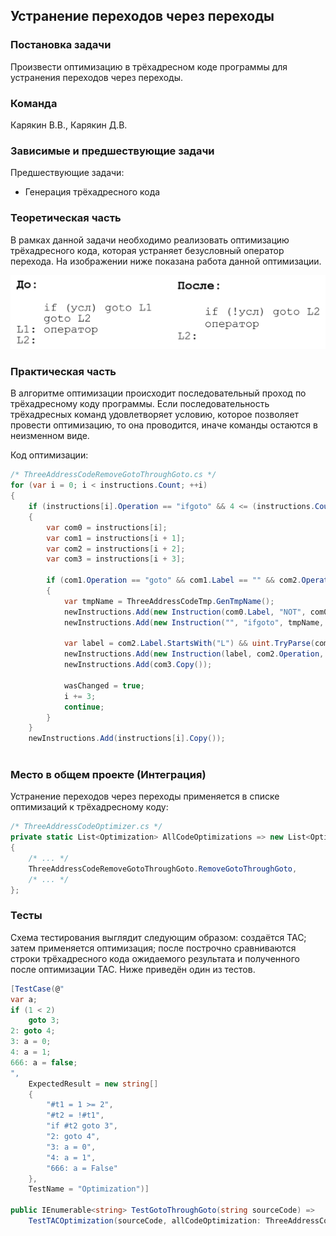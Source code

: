 ## Устранение переходов через переходы

### Постановка задачи
Произвести оптимизацию в трёхадресном коде программы для устранения переходов через переходы.

### Команда
Карякин В.В., Карякин Д.В.

### Зависимые и предшествующие задачи
Предшествующие задачи:

- Генерация трёхадресного кода

### Теоретическая часть
В рамках данной задачи необходимо реализовать оптимизацию трёхадресного кода, которая устраняет безусловный оператор перехода. На изображении ниже показана работа данной оптимизации.

![Пример работы оптимизации](2_GotoThroughGoto/img1.png)

### Практическая часть
В алгоритме оптимизации происходит последовательный проход по трёхадресному коду программы. Если последовательность трёхадресных команд удовлетворяет условию, которое позволяет провести оптимизацию, то она проводится, иначе команды остаются в неизменном виде.

Код оптимизации:
```csharp
/* ThreeAddressCodeRemoveGotoThroughGoto.cs */
for (var i = 0; i < instructions.Count; ++i)
{
    if (instructions[i].Operation == "ifgoto" && 4 <= (instructions.Count - i))
    {
        var com0 = instructions[i];
        var com1 = instructions[i + 1];
        var com2 = instructions[i + 2];
        var com3 = instructions[i + 3];

        if (com1.Operation == "goto" && com1.Label == "" && com2.Operation != "noop" && com0.Argument2 == com2.Label && com1.Argument1 == com3.Label)
        {
            var tmpName = ThreeAddressCodeTmp.GenTmpName();
            newInstructions.Add(new Instruction(com0.Label, "NOT", com0.Argument1, "", tmpName));
            newInstructions.Add(new Instruction("", "ifgoto", tmpName, com3.Label, ""));

            var label = com2.Label.StartsWith("L") && uint.TryParse(com2.Label.Substring(1), out _) ? "" : com2.Label;
            newInstructions.Add(new Instruction(label, com2.Operation, com2.Argument1, com2.Argument2, com2.Result));
            newInstructions.Add(com3.Copy());

            wasChanged = true;
            i += 3;
            continue;
        }
    }
    newInstructions.Add(instructions[i].Copy());
            
```

### Место в общем проекте (Интеграция)
Устранение переходов через переходы применяется в списке оптимизаций к трёхадресному коду:
```csharp
/* ThreeAddressCodeOptimizer.cs */
private static List<Optimization> AllCodeOptimizations => new List<Optimization>
{ 
    /* ... */ 
    ThreeAddressCodeRemoveGotoThroughGoto.RemoveGotoThroughGoto,
    /* ... */
};
```

### Тесты
Схема тестирования выглядит следующим образом: создаётся TAC; затем применяется оптимизация; после построчно сравниваются строки трёхадресного кода ожидаемого результата и полученного после оптимизации TAC. Ниже приведён один из тестов.

```csharp
[TestCase(@"
var a;
if (1 < 2)
    goto 3;
2: goto 4;
3: a = 0;
4: a = 1;
666: a = false;
",
    ExpectedResult = new string[]
    {
        "#t1 = 1 >= 2",
        "#t2 = !#t1",
        "if #t2 goto 3",
        "2: goto 4",
        "3: a = 0",
        "4: a = 1",
        "666: a = False"
    },
    TestName = "Optimization")]

public IEnumerable<string> TestGotoThroughGoto(string sourceCode) =>
    TestTACOptimization(sourceCode, allCodeOptimization: ThreeAddressCodeRemoveGotoThroughGoto.RemoveGotoThroughGoto);
```
